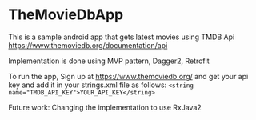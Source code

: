 # TheMovieDbApp

This is a sample android app that gets latest movies using TMDB Api https://www.themoviedb.org/documentation/api

Implementation is done using MVP pattern, Dagger2, Retrofit

To run the app, Sign up at https://www.themoviedb.org/ and get your api key and add it in your strings.xml file as follows:
```<string name="TMDB_API_KEY">YOUR_API_KEY</string>```

Future work: Changing the implementation to use RxJava2
